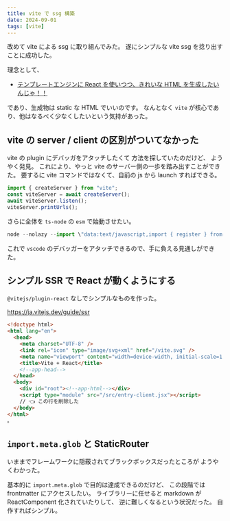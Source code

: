 ```yaml
---
title: vite で ssg 構築
date: 2024-09-01
tags: [vite]
---
```


改めて vite による ssg に取り組んでみた。
遂にシンプルな vite ssg を捻り出すことに成功した。

理念として、

- [テンプレートエンジンに React を使いつつ、きれいな HTML を生成したいんじゃ！！](https://zenn.dev/otsukayuhi/articles/e52651b4e2c5ae7c4a17)

であり、生成物は static な HTML でいいのです。
なんとなく `vite` が核心であり、他はなるべく少なくしたいという気持があった。

## vite の server / client の区別がついてなかった

vite の plugin にデバッガをアタッチしたくて 方法を探していたのだけど、
ようやく発見。
これにより、やっと vite のサーバー側の一歩を踏み出すことができた。
要するに vite コマンドではなくて、自前の js から launch すればできる。

```js
import { createServer } from "vite";
const viteServer = await createServer();
await viteServer.listen();
viteServer.printUrls();
```

さらに全体を `ts-node` の `esm` で始動させたい。

```js
node --nolazy --import \"data:text/javascript,import { register } from 'node:module'; import { pathToFileURL } from 'node:url'; register('ts-node/esm', pathToFileURL('./'));\" index.ts"
```

これで `vscode` のデバッガーをアタッチできるので、手に負える見通しができた。

## シンプル SSR で React が動くようにする

`@vitejs/plugin-react` なしでシンプルなものを作った。

https://ja.vitejs.dev/guide/ssr

```html
<!doctype html>
<html lang="en">
  <head>
    <meta charset="UTF-8" />
    <link rel="icon" type="image/svg+xml" href="/vite.svg" />
    <meta name="viewport" content="width=device-width, initial-scale=1.0" />
    <title>Vite + React</title>
    <!--app-head-->
  </head>
  <body>
    <div id="root"><!--app-html--></div>
    <script type="module" src="/src/entry-client.jsx"></script>
    // 👈 この行を削除した
  </body>
</html>
。
```

## `import.meta.glob` と StaticRouter

いままでフレームワークに隠蔽されてブラックボックスだったところが
ようやくわかった。

基本的に `import.meta.glob` で目的は達成できるのだけど、
この段階では frontmatter にアクセスしたい。
ライブラリーに任せると markdown が ReactComponent 化されていたりして、
逆に難しくなるという状況だった。
自作すればシンプル。
